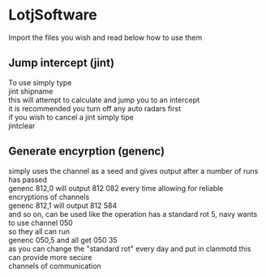 # LotjSoftware  
Import the files you wish and read below how to use them  
  
## Jump intercept (jint)  
To use simply type  
jint shipname  
this will attempt to calculate and jump you to an intercept  
it is recommended you turn off any auto radars first  
if you wish to cancel a jint simply tipe  
jintclear  
  
## Generate encyrption (genenc)  
simply uses the channel as a seed and gives output after a number of runs has passed  
genenc 812,0   will output 812 082 every time allowing for reliable encryptions of channels  
genenc 812,1   will output 812 584  
and so on, can be used like the operation has a standard rot 5, navy wants to use channel 050  
so they all can run  
genenc 050,5 and all get 050 35  
as you can change the "standard rot" every day and put in clanmotd this can provide more secure  
channels of communication  
